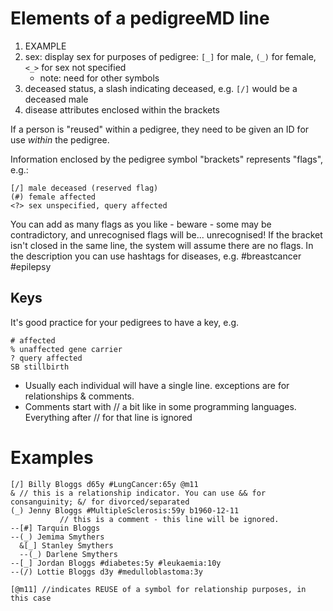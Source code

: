 # Elements of a pedigreeMD line
1. EXAMPLE
2. sex: display sex for purposes of pedigree: ```[_]``` for male, ```(_)``` for female, ```<_>``` for sex not specified
    - note: need for other symbols
4. deceased status, a slash indicating deceased, e.g. ```[/]``` would be a deceased male
5. disease attributes enclosed within the brackets

If a person is "reused" within a pedigree, they need to be given an ID for use *within* the pedigree.

Information enclosed by the pedigree symbol "brackets" represents "flags", e.g.:
~~~
[/] male deceased (reserved flag)
(#) female affected
<?> sex unspecified, query affected
~~~
You can add as many flags as you like - beware - some may be contradictory, and unrecognised flags will be... unrecognised!
If the bracket isn't closed in the same line, the system will assume there are no flags.
In the description you can use hashtags for diseases, e.g. #breastcancer #epilepsy

## Keys
It's good practice for your pedigrees to have a key, e.g.
~~~
# affected
% unaffected gene carrier
? query affected
SB stillbirth

~~~
- Usually each individual will have a single line. exceptions are  for relationships & comments.
- Comments start with // a bit like in some programming languages. Everything after // for that line is ignored

# Examples
~~~
[/] Billy Bloggs d65y #LungCancer:65y @m11
& // this is a relationship indicator. You can use && for consanguinity; &/ for divorced/separated 
(_) Jenny Bloggs #MultipleSclerosis:59y b1960-12-11
           // this is a comment - this line will be ignored.
--[#] Tarquin Bloggs
--(_) Jemima Smythers
  &[_] Stanley Smythers
  --(_) Darlene Smythers
--[_] Jordan Bloggs #diabetes:5y #leukaemia:10y
--(/) Lottie Bloggs d3y #medulloblastoma:3y

[@m11] //indicates REUSE of a symbol for relationship purposes, in this case
~~~
